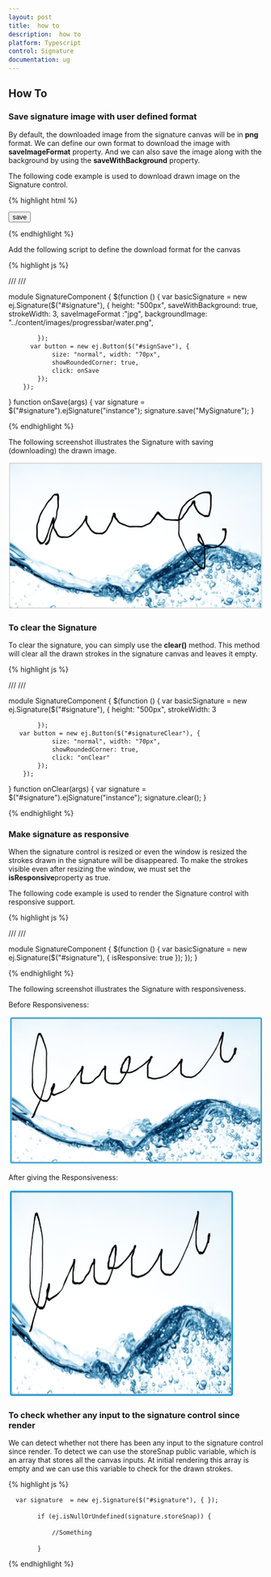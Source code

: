 ```yaml
---
layout: post
title:  how to
description:  how to
platform: Typescript
control: Signature
documentation: ug
---
```


##  How To

### Save signature image with user defined format

By default, the downloaded image from the signature canvas will be in **png** format. We can define our own format to download the image with **saveImageFormat** property. And we can also save the image along with the background by using the **saveWithBackground** property.

The following code example is used to download drawn image on the Signature control.

{% highlight html %}

<div id="signature"></div>

<input id="save" type="button" value="save" />

{% endhighlight %}

Add the following script to define the download format for the canvas

{% highlight js %}

/// <reference path="tsfiles/jquery.d.ts" />
/// <reference path="tsfiles/ej.web.all.d.ts" />

module SignatureComponent {
    $(function () {
        var basicSignature = new ej.Signature($("#signature"), {
                height: "500px",
                saveWithBackground: true,
                strokeWidth: 3,
                saveImageFormat :"jpg",
                backgroundImage: "../content/images/progressbar/water.png",

            });
          var button = new ej.Button($("#signSave"), {
                size: "normal", width: "70px",
                showRoundedCorner: true,
                click: onSave
            });
        });
  }
      function onSave(args) {
            var signature = $("#signature").ejSignature("instance");
            signature.save("MySignature");
        }


{% endhighlight %}

The following screenshot illustrates the Signature with saving (downloading) the drawn image.

![](How_To_images\savesignatureimagewithuserdefinedformat_img1.png)

### To clear the Signature

To clear the signature, you can simply use the **clear()** method. This method will clear all the drawn strokes in the signature canvas and leaves it empty.

{% highlight js %}

/// <reference path="tsfiles/jquery.d.ts" />
/// <reference path="tsfiles/ej.web.all.d.ts" />

module SignatureComponent {
    $(function () {
        var basicSignature = new ej.Signature($("#signature"), {
                height: "500px",
                strokeWidth: 3

            });
       var button = new ej.Button($("#signatureClear"), {
                size: "normal", width: "70px",
                showRoundedCorner: true,
                click: "onClear"
            });
        });
   }
      function onClear(args) {
            var signature = $("#signature").ejSignature("instance");
            signature.clear();
        }

{% endhighlight %}

### Make signature as responsive

When the signature control is resized or even the window is resized the strokes drawn in the signature will be disappeared. To make the strokes visible even after resizing the window, we must set the **isResponsive**property as true.

The following code example is used to render the Signature control with responsive support.

{% highlight js %}

/// <reference path="tsfiles/jquery.d.ts" />
/// <reference path="tsfiles/ej.web.all.d.ts" />

module SignatureComponent {
    $(function () {
        var basicSignature = new ej.Signature($("#signature"), {
            isResponsive: true
        });
    });
}  

{% endhighlight %}

The following screenshot illustrates the Signature with responsiveness.

Before Responsiveness:

![](How_To_images\makesignatureasresponsive_img1.png)


After giving the Responsiveness:

![](How_To_images\makesignatureasresponsive_img2.png)


### To check whether any input to the signature control since render

We can detect whether not there has been any input to the signature control since render. To detect we can use the storeSnap public variable, which is an array that stores all the canvas inputs. At initial rendering this array is empty and we can use this variable to check for the drawn strokes.


{% highlight js %}

      var signature  = new ej.Signature($("#signature"), { });

            if (ej.isNullOrUndefined(signature.storeSnap)) {

                //Something

            }

{% endhighlight %}